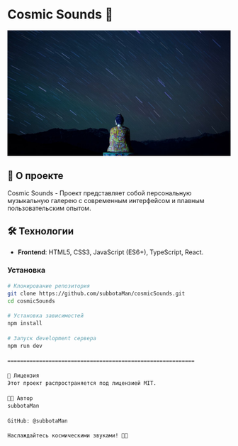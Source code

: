 # Cosmic Sounds 🎵

![Cosmic Sounds Preview](public/images/preview.jpg)

## 🚀 О проекте

Cosmic Sounds - Проект представляет собой персональную музыкальную галерею с современным интерфейсом и плавным
пользовательским опытом.

## 🛠️ Технологии

- **Frontend**: HTML5, CSS3, JavaScript (ES6+), TypeScript, React.

### Установка
```bash
# Клонирование репозитория
git clone https://github.com/subbotaMan/cosmicSounds.git
cd cosmicSounds

# Установка зависимостей
npm install

# Запуск development сервера
npm run dev

===========================================================

📄 Лицензия
Этот проект распространяется под лицензией MIT.

👨‍💻 Автор
subbotaMan

GitHub: @subbotaMan

Наслаждайтесь космическими звуками! 🚀🎶
